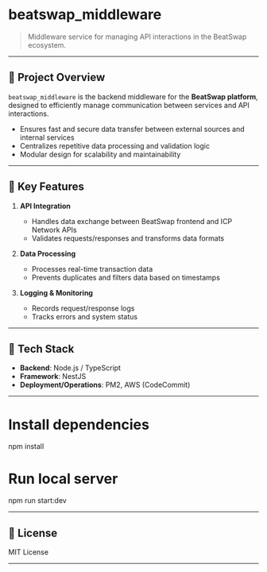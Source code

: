 # beatswap\_middleware

> Middleware service for managing API interactions in the BeatSwap ecosystem.

---

## 🔹 Project Overview

`beatswap_middleware` is the backend middleware for the **BeatSwap platform**, designed to efficiently manage communication between services and API interactions.

* Ensures fast and secure data transfer between external sources and internal services
* Centralizes repetitive data processing and validation logic
* Modular design for scalability and maintainability

---

## 🔹 Key Features

1. **API Integration**

   * Handles data exchange between BeatSwap frontend and ICP Network APIs
   * Validates requests/responses and transforms data formats

2. **Data Processing**

   * Processes real-time transaction data
   * Prevents duplicates and filters data based on timestamps

3. **Logging & Monitoring**

   * Records request/response logs
   * Tracks errors and system status

---

## 🔹 Tech Stack

* **Backend**: Node.js / TypeScript
* **Framework**: NestJS
* **Deployment/Operations**: PM2, AWS (CodeCommit)

---
# Install dependencies
npm install

# Run local server
npm run start:dev

---

## 🔹 License

MIT License

---